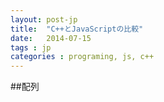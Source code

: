 ```yaml
---
layout: post-jp
title:  "C++とJavaScriptの比較"
date:   2014-07-15
tags : jp
categories : programing, js, c++
---
```


##配列


